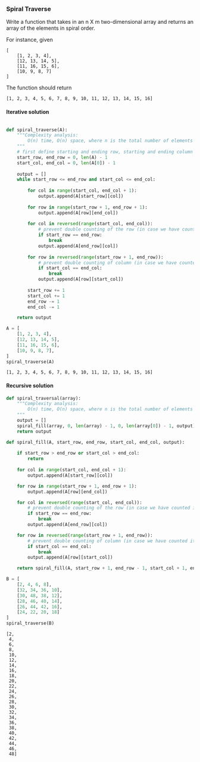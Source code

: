 ### Spiral Traverse
Write a function that takes in an n X m two-dimensional array and returns an array of the elements in spiral order.

For instance, given
```
[
    [1, 2, 3, 4],
    [12, 13, 14, 5],
    [11, 16, 15, 6],
    [10, 9, 8, 7]
]
```
The function should return 
```
[1, 2, 3, 4, 5, 6, 7, 8, 9, 10, 11, 12, 13, 14, 15, 16]
```

#### Iterative solution


```python

def spiral_traverse(A):
    """Complexity analysis:
        O(n) time, O(n) space, where n is the total number of elements in the 2-dimensional array
    """
    # first define starting and ending row, starting and ending column
    start_row, end_row = 0, len(A) - 1
    start_col, end_col = 0, len(A[0]) - 1
    
    output = []
    while start_row <= end_row and start_col <= end_col:
        
        for col in range(start_col, end_col + 1):
            output.append(A[start_row][col])
        
        for row in range(start_row + 1, end_row + 1):
            output.append(A[row][end_col])
        
        for col in reversed(range(start_col, end_col)):
            # prevent double counting of the row (in case we have counted it in for-loop 1)
            if start_row == end_row:
                break
            output.append(A[end_row][col])
        
        for row in reversed(range(start_row + 1, end_row)):
            # prevent double counting of column (in case we have counted it in for loop 2)
            if start_col == end_col:
                break
            output.append(A[row][start_col])
        
        start_row += 1
        start_col += 1
        end_row -= 1
        end_col -= 1

    return output
```


```python
A = [
    [1, 2, 3, 4],
    [12, 13, 14, 5],
    [11, 16, 15, 6],
    [10, 9, 8, 7],
]
spiral_traverse(A)
```




    [1, 2, 3, 4, 5, 6, 7, 8, 9, 10, 11, 12, 13, 14, 15, 16]



#### Recursive solution


```python
def spiral_traversal(array):
    """Complexity analysis:
        O(n) time, O(n) space, where n is the total number of elements in the array.
    """
    output = []
    spiral_fill(array, 0, len(array) - 1, 0, len(array[0]) - 1, output)
    return output

def spiral_fill(A, start_row, end_row, start_col, end_col, output):
    
    if start_row > end_row or start_col > end_col:
        return
    
    for col in range(start_col, end_col + 1):
        output.append(A[start_row][col])

    for row in range(start_row + 1, end_row + 1):
        output.append(A[row][end_col])

    for col in reversed(range(start_col, end_col)):
        # prevent double counting of the row (in case we have counted it in for-loop 1)
        if start_row == end_row:
            break
        output.append(A[end_row][col])

    for row in reversed(range(start_row + 1, end_row)):
        # prevent double counting of column (in case we have counted it in for loop 2)
        if start_col == end_col:
            break
        output.append(A[row][start_col])

    return spiral_fill(A, start_row + 1, end_row - 1, start_col + 1, end_col - 1, output)
```


```python
B = [
    [2, 4, 6, 8],
    [32, 34, 36, 10],
    [30, 48, 38, 12],
    [28, 46, 40, 14],
    [26, 44, 42, 16],
    [24, 22, 20, 18]
]
spiral_traverse(B)
```




    [2,
     4,
     6,
     8,
     10,
     12,
     14,
     16,
     18,
     20,
     22,
     24,
     26,
     28,
     30,
     32,
     34,
     36,
     38,
     40,
     42,
     44,
     46,
     48]




```python

```

